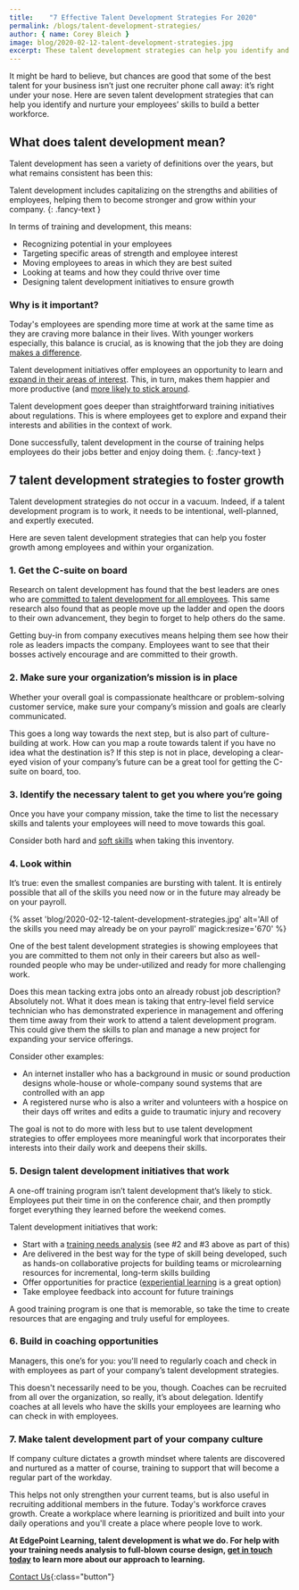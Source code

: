 ```yaml
---
title:    "7 Effective Talent Development Strategies For 2020"
permalink: /blogs/talent-development-strategies/
author: { name: Corey Bleich }
image: blog/2020-02-12-talent-development-strategies.jpg
excerpt: These talent development strategies can help you identify and nurture your employees’ skills to build a better workforce.
---
```


It might be hard to believe, but chances are good that some of the best talent for your business isn’t just one recruiter phone call away: it’s right under your nose. Here are seven talent development strategies that can help you identify and nurture your employees’ skills to build a better workforce. 

## What does talent development mean? 

Talent development has seen a variety of definitions over the years, but what remains consistent has been this: 

Talent development includes capitalizing on the strengths and abilities of employees, helping them to become stronger and grow within your company.
{: .fancy-text }

In terms of training and development, this means:

* Recognizing potential in your employees
* Targeting specific areas of strength and employee interest
* Moving employees to areas in which they are best suited
* Looking at teams and how they could thrive over time
* Designing talent development initiatives to ensure growth

### Why is it important? 

Today's employees are spending more time at work at the same time as they are craving more balance in their lives. With younger workers especially, this balance is crucial, as is knowing that the job they are doing [makes a difference](https://www.businesswire.com/news/home/20190828005566/en/Generation-Millennials-Desperately-Seeking-Personal-Fulfillment-Work). 

Talent development initiatives offer employees an opportunity to learn and [expand in their areas of interest](https://convertkit.com/millennials-love-side-hustles). This, in turn, makes them happier and more productive (and [more likely to stick around](https://www.forbes.com/sites/johnhall/2019/08/11/what-really-keeps-the-best-employees-at-their-companies/#6bc4ad6b38f2!).

Talent development goes deeper than straightforward training initiatives about regulations. This is where employees get to explore and expand their interests and abilities in the context of work. 

Done successfully, talent development in the course of training helps employees do their jobs better and enjoy doing them.
{: .fancy-text }

## 7 talent development strategies to foster growth 

Talent development strategies do not occur in a vacuum. Indeed, if a talent development program is to work, it needs to be intentional, well-planned, and expertly executed. 

Here are seven talent development strategies that can help you foster growth among employees and within your organization.

### 1. Get the C-suite on board

Research on talent development has found that the best leaders are ones who are [committed to talent development for all employees](https://www.ddiworld.com/ddi/media/booklets/ceoguidetotalentmanagement_bk_ddi.pdf?ext=.pdf). This same research also found that as people move up the ladder and open the doors to their own advancement, they begin to forget to help others do the same.  

Getting buy-in from company executives means helping them see how their role as leaders impacts the company. Employees want to see that their bosses actively encourage and are committed to their growth.

### 2. Make sure your organization’s mission is in place

Whether your overall goal is compassionate healthcare or problem-solving customer service, make sure your company’s mission and goals are clearly communicated. 

This goes a long way towards the next step, but is also part of culture-building at work. How can you map a route towards talent if you have no idea what the destination is? If this step is not in place, developing a clear-eyed vision of your company’s future can be a great tool for getting the C-suite on board, too.

### 3. Identify the necessary talent to get you where you’re going

Once you have your company mission, take the time to list the necessary skills and talents your employees will need to move towards this goal. 

Consider both hard and [soft skills](/blog/train-for-soft-skills/) when taking this inventory.

### 4. Look within

It’s true: even the smallest companies are bursting with talent. It is entirely possible that all of the skills you need now or in the future may already be on your payroll.  

{% asset 'blog/2020-02-12-talent-development-strategies.jpg'
   alt='All of the skills you need may already be on your payroll'
   magick:resize='670' %}

One of the best talent development strategies is showing employees that you are committed to them not only in their careers but also as well-rounded people who may be under-utilized and ready for more challenging work. 

Does this mean tacking extra jobs onto an already robust job description? Absolutely not. What it does mean is taking that entry-level field service technician who has demonstrated experience in management and offering them time away from their work to attend a talent development program. This could give them the skills to plan and manage a new project for expanding your service offerings. 

Consider other examples:

* An internet installer who has a background in music or sound production designs whole-house or whole-company sound systems that are controlled with an app
* A registered nurse who is also a writer and volunteers with a hospice on their days off writes and edits a guide to traumatic injury and recovery

The goal is not to do more with less but to use talent development strategies to offer employees more meaningful work that incorporates their interests into their daily work and deepens their skills.

### 5. Design talent development initiatives that work

A one-off training program isn’t talent development that’s likely to stick. Employees put their time in on the conference chair, and then promptly forget everything they learned before the weekend comes.

Talent development initiatives that work:

* Start with a [training needs analysis](/blog/how-to-identify-training-needs-of-employees/) (see #2 and #3 above as part of this)
* Are delivered in the best way for the type of skill being developed, such as hands-on collaborative projects for building teams or microlearning resources for incremental, long-term skills building 
* Offer opportunities for practice ([experiential learning](/blog/benefits-of-experiential-learning/) is a great option)
* Take employee feedback into account for future trainings

A good training program is one that is memorable, so take the time to create resources that are engaging and truly useful for employees. 

### 6. Build in coaching opportunities

Managers, this one’s for you: you'll need to regularly coach and check in with employees as part of your company’s talent development strategies. 

This doesn't necessarily need to be you, though. Coaches can be recruited from all over the organization, so really, it’s about delegation. Identify coaches at all levels who have the skills your employees are learning who can check in with employees.

### 7. Make talent development part of your company culture

If company culture dictates a growth mindset where talents are discovered and nurtured as a matter of course, training to support that will become a regular part of the workday. 

This helps not only strengthen your current teams, but is also useful in recruiting additional members in the future. Today's workforce craves growth. Create a workplace where learning is prioritized and built into your daily operations and you'll create a place where people love to work. 

<strong>At EdgePoint Learning, talent development is what we do. For help with your training needs analysis to full-blown course design, [get in touch today](/contact/) to learn more about our approach to learning.</strong>

[Contact Us](/contact/ ){:class="button"}
